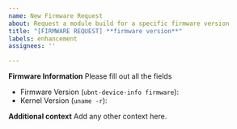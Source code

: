 ```yaml
---
name: New Firmware Request
about: Request a module build for a specific firmware version
title: "[FIRMWARE REQUEST] **firmware version**"
labels: enhancement
assignees: ''

---
```


**Firmware Information**
Please fill out all the fields

- Firmware Version (`ubnt-device-info firmware`): 
- Kernel Version (`uname -r`): 

**Additional context**
Add any other context here.
